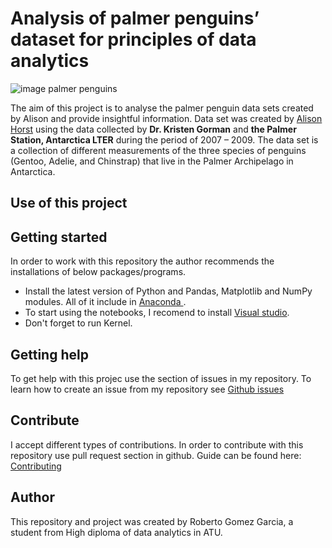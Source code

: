 # Analysis of palmer penguins’ dataset for principles of data analytics 



![image palmer penguins](https://miro.medium.com/v2/resize:fit:794/1*-L98msP9fNZaFsW45j84tQ.png)


The aim of this project is to analyse the palmer penguin data sets created by Alison and provide insightful information.
Data set was created by [Alison Horst](https://allisonhorst.com/>) using the data collected by **Dr. Kristen Gorman** and **the Palmer Station, Antarctica LTER** during the period of 2007 – 2009.
The data set is a collection of different measurements of the three species of penguins (Gentoo, Adelie, and Chinstrap) that live in the Palmer Archipelago in Antarctica.


## Use of this project



## Getting started


In order to work with this repository the author recommends the installations of below packages/programs.

*	Install the latest version of Python and Pandas, Matplotlib and NumPy modules. All of it include in  [Anaconda ]( https://www.anaconda.com/download/). 
*   To start using the notebooks, I recomend to install [Visual studio](https://visualstudio.microsoft.com/downloads/). 
*   Don't forget to run Kernel.

## Getting help


To get help with this projec use the section of issues in my repository. To learn how to create an issue from my repository see [Github issues](https://docs.github.com/en/issues/tracking-your-work-with-issues/creating-an-issue#creating-an-issue-from-a-repository)


## Contribute

I accept different types of contributions. In order to contribute with this repository use pull request section in github. Guide can be found here: [Contributing](https://docs.github.com/en/pull-requests/collaborating-with-pull-requests/proposing-changes-to-your-work-with-pull-requests/creating-a-pull-request)

## Author

This repository and project was created by Roberto Gomez Garcia, a student from High diploma of data analytics in ATU. 